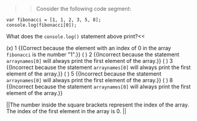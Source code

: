 >>Consider the following code segment:

```
var fibonacci = [1, 1, 2, 3, 5, 8];
console.log(fibonacci[0]);
```

What does the `console.log()` statement above print?<<

(x) 1 {{Correct because the element with an index of 0 in the array `fibonacci` is the number "1".}}
( ) 2 {{Incorrect because the statement `arraynames[0]` will always print the first element of the array.}}
( ) 3 {{Incorrect because the statement `arraynames[0]` will always print the first element of the array.}}
( ) 5 {{Incorrect because the statement `arraynames[0]` will always print the first element of the array.}}
( ) 8 {{Incorrect because the statement `arraynames[0]` will always print the first element of the array.}}

||The number inside the square brackets represent the index of the array. The index of the first element in the array is 0. ||